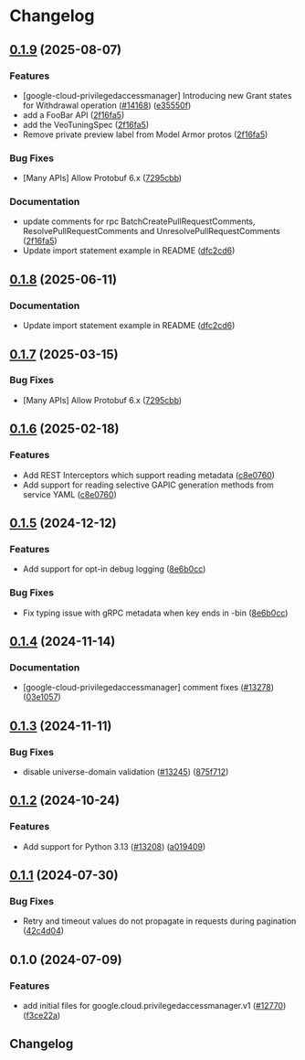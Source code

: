 # Changelog

## [0.1.9](https://github.com/chingor13/google-cloud-python/compare/google-cloud-privilegedaccessmanager-v0.1.8...google-cloud-privilegedaccessmanager-v0.1.9) (2025-08-07)


### Features

* [google-cloud-privilegedaccessmanager] Introducing new Grant states for Withdrawal operation ([#14168](https://github.com/chingor13/google-cloud-python/issues/14168)) ([e35550f](https://github.com/chingor13/google-cloud-python/commit/e35550fc0207a480f10c6d2859a971a565b055c9))
* add a FooBar API ([2f16fa5](https://github.com/chingor13/google-cloud-python/commit/2f16fa5610250d05ecc605862e2f806b94593814))
* add the VeoTuningSpec ([2f16fa5](https://github.com/chingor13/google-cloud-python/commit/2f16fa5610250d05ecc605862e2f806b94593814))
* Remove private preview label from Model Armor protos ([2f16fa5](https://github.com/chingor13/google-cloud-python/commit/2f16fa5610250d05ecc605862e2f806b94593814))


### Bug Fixes

* [Many APIs] Allow Protobuf 6.x ([7295cbb](https://github.com/chingor13/google-cloud-python/commit/7295cbb7c3122eeff1042c3c543bfc9b8b3ca913))


### Documentation

* update comments for rpc BatchCreatePullRequestComments, ResolvePullRequestComments and UnresolvePullRequestComments ([2f16fa5](https://github.com/chingor13/google-cloud-python/commit/2f16fa5610250d05ecc605862e2f806b94593814))
* Update import statement example in README ([dfc2cd6](https://github.com/chingor13/google-cloud-python/commit/dfc2cd6be6422baa45dcebc5ff6e7fc846bf5c7d))

## [0.1.8](https://github.com/googleapis/google-cloud-python/compare/google-cloud-privilegedaccessmanager-v0.1.7...google-cloud-privilegedaccessmanager-v0.1.8) (2025-06-11)


### Documentation

* Update import statement example in README ([dfc2cd6](https://github.com/googleapis/google-cloud-python/commit/dfc2cd6be6422baa45dcebc5ff6e7fc846bf5c7d))

## [0.1.7](https://github.com/googleapis/google-cloud-python/compare/google-cloud-privilegedaccessmanager-v0.1.6...google-cloud-privilegedaccessmanager-v0.1.7) (2025-03-15)


### Bug Fixes

* [Many APIs] Allow Protobuf 6.x ([7295cbb](https://github.com/googleapis/google-cloud-python/commit/7295cbb7c3122eeff1042c3c543bfc9b8b3ca913))

## [0.1.6](https://github.com/googleapis/google-cloud-python/compare/google-cloud-privilegedaccessmanager-v0.1.5...google-cloud-privilegedaccessmanager-v0.1.6) (2025-02-18)


### Features

* Add REST Interceptors which support reading metadata ([c8e0760](https://github.com/googleapis/google-cloud-python/commit/c8e0760e8088950c62279335216ad1d17716ce59))
* Add support for reading selective GAPIC generation methods from service YAML ([c8e0760](https://github.com/googleapis/google-cloud-python/commit/c8e0760e8088950c62279335216ad1d17716ce59))

## [0.1.5](https://github.com/googleapis/google-cloud-python/compare/google-cloud-privilegedaccessmanager-v0.1.4...google-cloud-privilegedaccessmanager-v0.1.5) (2024-12-12)


### Features

* Add support for opt-in debug logging ([8e6b0cc](https://github.com/googleapis/google-cloud-python/commit/8e6b0cca8709ae8c7f0c722c5ebf0707358d3359))


### Bug Fixes

* Fix typing issue with gRPC metadata when key ends in -bin ([8e6b0cc](https://github.com/googleapis/google-cloud-python/commit/8e6b0cca8709ae8c7f0c722c5ebf0707358d3359))

## [0.1.4](https://github.com/googleapis/google-cloud-python/compare/google-cloud-privilegedaccessmanager-v0.1.3...google-cloud-privilegedaccessmanager-v0.1.4) (2024-11-14)


### Documentation

* [google-cloud-privilegedaccessmanager] comment fixes ([#13278](https://github.com/googleapis/google-cloud-python/issues/13278)) ([03e1057](https://github.com/googleapis/google-cloud-python/commit/03e105728789b08f96d793ae6e699c34412cba2e))

## [0.1.3](https://github.com/googleapis/google-cloud-python/compare/google-cloud-privilegedaccessmanager-v0.1.2...google-cloud-privilegedaccessmanager-v0.1.3) (2024-11-11)


### Bug Fixes

* disable universe-domain validation  ([#13245](https://github.com/googleapis/google-cloud-python/issues/13245)) ([875f712](https://github.com/googleapis/google-cloud-python/commit/875f712265a36919409964f5ade218330f1d0147))

## [0.1.2](https://github.com/googleapis/google-cloud-python/compare/google-cloud-privilegedaccessmanager-v0.1.1...google-cloud-privilegedaccessmanager-v0.1.2) (2024-10-24)


### Features

* Add support for Python 3.13 ([#13208](https://github.com/googleapis/google-cloud-python/issues/13208)) ([a019409](https://github.com/googleapis/google-cloud-python/commit/a019409a5b5a983402301f1ac175d8b7e45c3818))

## [0.1.1](https://github.com/googleapis/google-cloud-python/compare/google-cloud-privilegedaccessmanager-v0.1.0...google-cloud-privilegedaccessmanager-v0.1.1) (2024-07-30)


### Bug Fixes

* Retry and timeout values do not propagate in requests during pagination ([42c4d04](https://github.com/googleapis/google-cloud-python/commit/42c4d04ee1362ba0ed0f1b6a134ac8e409875b63))

## 0.1.0 (2024-07-09)


### Features

* add initial files for google.cloud.privilegedaccessmanager.v1 ([#12770](https://github.com/googleapis/google-cloud-python/issues/12770)) ([f3ce22a](https://github.com/googleapis/google-cloud-python/commit/f3ce22ae8e51f75d5e7e26465373c2cacde4455d))

## Changelog
